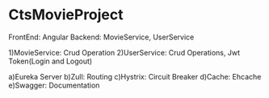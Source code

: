 # CtsMovieProject
FrontEnd: Angular
Backend: MovieService, UserService

  1)MovieService: Crud Operation
  2)UserService: Crud Operations, Jwt Token(Login and Logout)
  
  a)Eureka Server
  b)Zull: Routing
  c)Hystrix: Circuit Breaker
  d)Cache: Ehcache
  e)Swagger: Documentation
  
